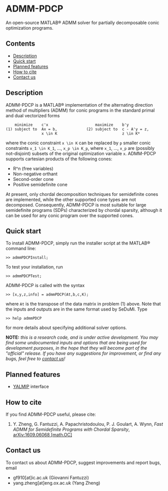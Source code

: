 # ADMM-PDCP

An open-source MATLAB&reg; ADMM solver for partially decomposable conic optimization programs.


## Contents
* [Description](#Description)
* [Quick start](#QuickStart)
* [Planned features](#PlannedFeats)
* [How to cite](#References)
* [Contact us](#Contacts)


## Description<a name="Description"></a>

ADMM-PDCP is a MATLAB&reg; implementation of the alternating direction method of multipliers (ADMM) 
for conic programs in the standard primal and dual vectorized forms

		minimize 	c'x						maximize 	b'y
	(1)	subject to	Ax = b,				(2)	subject to	c - A'y = z,	
					x \in K								z \in K*

where the conic constraint `x \in K` can be replaced by `p` smaller conic constraints `x_1 \in K_1`, ..., `x_p \in K_p`, where `x_1`, ..., `x_p` are (possibly not-disjoint) subsets of the original optimization variable `x`. ADMM-PDCP supports cartesian products of the following cones:

* R^n (free variables)
* Non-negative orthant
* Second-order cone
* Positive semidefinite cone

At present, only chordal decomposition techniques for semidefinite cones are implemented, while the other supported cone types are not decomposed. Consequently, ADMM-PDCP is most suitable for large semidefinite programs (SDPs) characterized by chordal sparsity, although it can be used for any conic program over the supported cones.


## Quick start<a name="QuickStart"></a>

To install ADMM-PDCP, simply run the installer script at the MATLAB&reg; command line:

	>> admmPDCPInstall;

To test your installation, run 

	>> admmPDCPTest;
	
ADMM-PDCP is called with the syntax

	>> [x,y,z,info] = admmPDCP(At,b,c,K);
	
where `At` is the transpose of the data matrix in problem (1) above. Note that the inputs and outputs are in the same format used by SeDuMi. Type

	>> help admmPDCP
	
for more details about specifying additional solver options.
	
**NOTE:** _this is a research code, and is under active development. You may find 
some undocumented inputs and options that are being used for development 
purposes, in the hope that they will become part of the "official" release. If 
you have any suggestions for improvement, or find any bugs, feel free to [contact us](Contacts)!_


## Planned features<a name="PlannedFeats"></a>

* [YALMIP](https://yalmip.github.io/) interface


## How to cite<a name="References"></a>

If you find ADMM-PDCP useful, please cite:

1. Y. Zheng, G. Fantuzzi, A. Papachristodoulou, P. J. Goulart, A. Wynn, _Fast ADMM for Semidefinite Programs with Chordal Sparsity_, [arXiv:1609.06068 [math.OC]](https://arxiv.org/pdf/1609.06068v1.pdf)
 

## Contact us<a name="Contacts"></a>
To contact us about ADMM-PDCP, suggest improvements and report bugs, email
* gf910[at]ic.ac.uk (Giovanni Fantuzzi)
* yang.zheng[at]eng.ox.ac.uk	(Yang Zheng)
